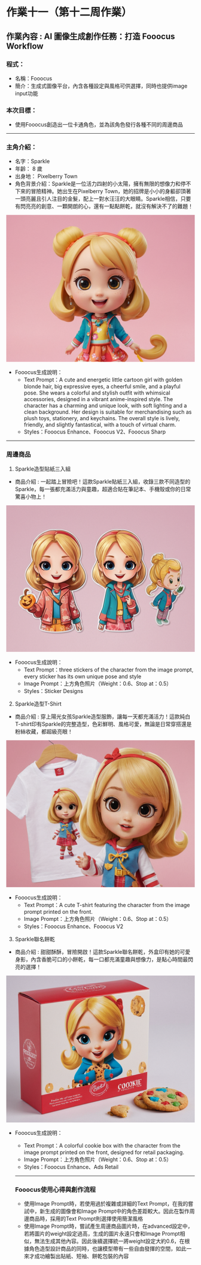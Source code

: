 # 作業十一（第十二周作業）
## 作業內容 : AI 圖像生成創作任務：打造 Fooocus Workflow 
### 程式：
- 名稱：Fooocus 
- 簡介：生成式圖像平台，內含各種設定與風格可供選擇，同時也提供image input功能

### 本次目標：
- 使用Fooocus創造出一位卡通角色，並為該角色發行各種不同的周邊商品


-------------------------


### 主角介紹：
- 名字：Sparkle
- 年齡： 8 歲
- 出身地： Pixelberry Town
- 角色背景介紹：Sparkle是一位活力四射的小太陽，擁有無限的想像力和停不下來的冒險精神。她出生在Pixelberry Town，她的招牌是小小的身軀卻頂著一頭亮麗且引人注目的金髮，配上一對水汪汪的大眼睛。Sparkle相信，只要有閃亮亮的創意、一顆開朗的心，還有一點點餅乾，就沒有解決不了的難題！

![圖片](https://github.com/31Wilson13/ntnu_11302generativeAI/blob/main/HW11_week12/item1.png)

- Fooocus生成說明：
  - Text Prompt：A cute and energetic little cartoon girl with golden blonde hair, big expressive eyes, a cheerful smile, and a playful pose. She wears a colorful and stylish outfit with whimsical accessories, designed in a vibrant anime-inspired style. The character has a charming and unique look, with soft lighting and a clean background. Her design is suitable for merchandising such as plush toys, stationery, and keychains. The overall style is lively, friendly, and slightly fantastical, with a touch of virtual charm.
  - Styles：Fooocus Enhance、Fooocus V2、Fooocus Sharp

-------------------------
### 周邊商品

 1. Sparkle造型貼紙三入組
 - 商品介紹 : 一起踏上冒險吧！這款Sparkle貼紙三入組，收錄三款不同造型的Sparkle，每一張都充滿活力與童趣，超適合貼在筆記本、手機殼或你的日常驚喜小物上！

  ![圖片](https://github.com/31Wilson13/ntnu_11302generativeAI/blob/main/HW11_week12/item2.png)

- Fooocus生成說明：
  - Text Prompt：three stickers  of the character from the image prompt, every sticker has its own unique pose and style
  - Image Prompt：上方角色照片（Weight：0.6、Stop at：0.5）
  - Styles：Sticker Designs

 2. Sparkle造型T-Shirt
 - 商品介紹 : 穿上陽光女孩Sparkle造型服飾，讓每一天都充滿活力！這款純白T-shirt印有Sparkle的完整造型，色彩鮮明、風格可愛，無論是日常穿搭還是粉絲收藏，都超級亮眼！

  ![圖片](https://github.com/31Wilson13/ntnu_11302generativeAI/blob/main/HW11_week12/item3.png)

- Fooocus生成說明：
  - Text Prompt：A cute T-shirt featuring the character from the image prompt printed on the front.
  - Image Prompt：上方角色照片（Weight：0.6、Stop at：0.5）
  - Styles：Fooocus Enhance、Fooocus V2

 3. Sparkle聯名餅乾
 - 商品介紹 : 甜甜酥酥，冒險開啟！這款Sparkle聯名餅乾，外盒印有她的可愛身影，內含香脆可口的小餅乾，每一口都充滿童趣與想像力，是點心時間最閃亮的選擇！

  ![圖片](https://github.com/31Wilson13/ntnu_11302generativeAI/blob/main/HW11_week12/item4.png)

- Fooocus生成說明：
  - Text Prompt：A colorful cookie box with the character from the image prompt printed on the front, designed for retail packaging.
  - Image Prompt：上方角色照片（Weight：0.6、Stop at：0.5）
  - Styles：Fooocus Enhance、Ads Retail
 
  -------------------------
  ### Fooocus使用心得與創作流程
  - 使用Image Prompt時，若使用過於複雜或詳細的Text Prompt，在我的嘗試中，新生成的圖像會和Image Prompt中的角色差距較大。因此在製作周邊商品時，採用的Text Prompt則選擇使用簡潔風格
  - 使用Image Prompt時，嘗試產生周邊商品圖片時，在advanced設定中，若將圖片的weight設定過高，生成的圖片永遠只會和Image Prompt相似，無法生成其他內容。因此後續選擇統一將weight設定大約0.6，在根據角色造型設計商品的同時，也讓模型帶有一些自由發揮的空間，如此一來才成功繪製出貼紙、短袖、餅乾包裝的內容
